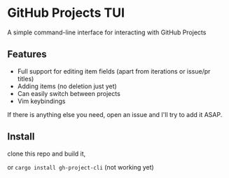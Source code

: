 # GitHub Projects TUI
A simple command-line interface for interacting with GitHub Projects

## Features
- Full support for editing item fields (apart from iterations or issue/pr titles)
- Adding items (no deletion just yet)
- Can easily switch between projects
- Vim keybindings

If there is anything else you need, open an issue and I'll try to add it ASAP.

## Install
clone this repo and build it,

or `cargo install gh-project-cli` (not working yet)
